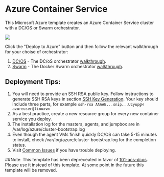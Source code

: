 # Azure Container Service

This Microsoft Azure template creates an Azure Container Service cluster with a DC/OS or Swarm orchestrator.

<a href="https://portal.azure.com/#create/Microsoft.Template/uri/https%3A%2F%2Fraw.githubusercontent.com%2FAzure%2Fazure-quickstart-templates%2Fmaster%2F101-acs-dcos%2Fazuredeploy.json" target="_blank"><img src="http://azuredeploy.net/deploybutton.png"/></a>

Click the "Deploy to Azure" button and then follow the relevant walkthrough for your choise of orchestrator:

1. [DC/OS](https://github.com/Azure/azure-quickstart-templates/blob/master/101-acs-dcos/docs/DCOSWalkthrough.md) - The DC/oS orchestrator [walkthrough](https://github.com/Azure/azure-quickstart-templates/blob/master/101-acs-dcos/docs/DCOSWalkthrough.md).
2. [Swarm](https://github.com/Azure/azure-quickstart-templates/blob/master/101-acs-swarm/docs/SwarmWalkthrough.md) - The Docker Swarm orchestrator [walkthrough](https://github.com/Azure/azure-quickstart-templates/blob/master/101-acs-swarm/docs/SwarmWalkthrough.md).

## Deployment Tips:
1. You will need to provide an SSH RSA public key.  Follow instructions to generate SSH RSA keys in section [SSH Key Generation](https://github.com/Azure/azure-quickstart-templates/blob/master/101-acs-dcos/docs/SSHKeyManagement.md#ssh-key-generation).  Your key should include three parts, for example ```ssh-rsa AAAAB...snip...UcyupgH azureuser@linuxvm```
2. As a best practice, create a new resource group for every new container service you deploy.
3. The installation log for the masters, agents, and jumpbox are in /var/log/azure/cluster-bootstrap.log
4. Even though the agent VMs finish quickly DC/OS can take 5-15 minutes to install, check /var/log/azure/cluster-bootstrap.log for the completion status.
5. Visit [Common Issues](https://github.com/Azure/azure-quickstart-templates/blob/master/101-acs-dcos/docs/CommonIssues.md) if you have trouble deploying.
 
##Note:
This template has been depreceated in favor of [101-acs-dcos](https://github.com/Azure/azure-quickstart-templates/tree/master/101-acs-dcos). Please use it instead of this template. At some point in the future this template will be removed.
